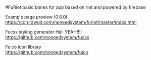 #FuRiot basic bones for app based on riot and powered by firebase

Example page preview (0.6.0)  
https://cdn.rawgit.com/noneedsystem/furiot/master/index.html

Fucss styling generator Hell YEAH!!!!  
https://github.com/noneedsystem/fucss

Fuico icon library  
https://github.com/noneedsystem/fuico
